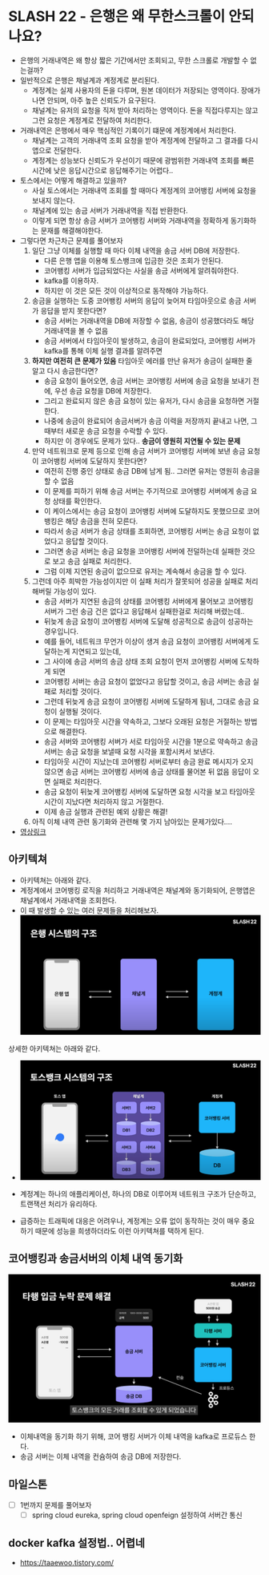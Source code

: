 # SLASH 22 - 은행은 왜 무한스크롤이 안되나요?

- 은행의 거래내역은 왜 항상 짧은 기간에서만 조회되고, 무한 스크롤로 개발할 수 없는걸까?
- 일반적으로 은행은 채널계과 계정계로 분리된다.
    - 계정계는 실제 사용자의 돈을 다루며, 원본 데이터가 저장되는 영역이다. 장애가 나면 안되며, 아주 높은 신뢰도가 요구된다.
    - 채널계는 유저의 요청을 직저 받아 처리하는 영역이다. 돈을 직접다루지는 않고 그런 요청은 계정계로 전달하여 처리한다.
- 거래내역은 은행에서 매우 핵심적인 기록이기 떄문에 계정계에서 처리한다.
    - 채널계는 고객의 거래내역 조회 요청을 받아 계정계에 전달하고 그 결과를 다시 앱으로 전달한다.
    - 계정계는 성능보다 신뢰도가 우선이기 때문에 광범위한 거래내역 조회를 빠른시간에 낮은 응답시간으로 응답해주기는 어렵다..
- 토스에서는 어떻게 해결하고 있을까?
    - 사실 토스에서는 거래내역 조회를 할 때마다 계정계의 코어뱅킹 서버에 요청을 보내지 않는다.
    - 채널계에 있는 송금 서버가 거래내역을 직접 반환한다.
    - 이렇게 되면 항상 송금 서버가 코어뱅킹 서버와 거래내역을 정확하게 동기화하는 문재를 해결해야한다.
- 그렇다면 차근차근 문제를 풀어보자
    1. 일단 그냥 이체를 실행할 때 마다 이체 내역을 송금 서버 DB에 저장한다.
        - 다른 은행 앱을 이용해 토스뱅크에 입금한 것은 조회가 안된다.
        - 코어뱅킹 서버가 입금되었다는 사실을 송금 서버에게 알려줘야한다.
        - kafka를 이용하자.
        - 하지만 이 것은 모든 것이 이상적으로 동작해야 가능하다.
    2. 송금을 실행하는 도중 코어뱅킹 서버의 응답이 늦어져 타임아웃으로 송금 서버가 응답을 받지 못한다면?
        - 송금 서버는 거래내역을 DB에 저장할 수 없음, 송금이 성공했더라도 해당 거래내역을 볼 수 없음
        - 송금 서버에서 타임아웃이 발생하고, 송금이 완료되었다, 코어뱅킹 서버가 kafka를 통해 이체 실행 결과를 알려주면
    3. **하지만 여전히 큰 문제가 있음** 타임아웃 에러를 만난 유저가 송금이 실패한 줄 알고 다시 송금한다면?
        - 송금 요청이 들어오면, 송금 서버는 코어뱅킹 서버에 송금 요청을 보내기 전에, 우선 송금 요청을 DB에 저장한다.
        - 그리고 완료되지 않은 송금 요청이 있는 유저가, 다시 송금을 요청하면 거절한다.
        - 나중에 송금이 완료되어 송금서버가 송금 이력을 저장까지 끝내고 나면, 그 때부터 새로운 송금 요청을 수락할 수 있다.
        - 하지만 이 경우에도 문제가 있다.. **송금이 영원히 지연될 수 있는 문제**
    4. 만약 네트워크로 문제 등으로 인해 송금 서버가 코어뱅킹 서버에 보낸 송금 요청이 코어뱅킹 서버에 도달하지 못한다면?
        - 여전히 진행 중인 상태로 송금 DB에 남게 됨.. 그러면 유저는 영원히 송금을 할 수 없음
        - 이 문제를 피하기 위해 송금 서버는 주기적으로 코어뱅킹 서버에게 송금 요청 상태를 확인한다.
        - 이 케이스에서는 송금 요청이 코어뱅킹 서버에 도달하지도 못했으므로 코어뱅킹은 해당 송금을 전혀 모른다.
        - 따라서 송금 서버가 송금 상태를 조회하면, 코어뱅킹 서버는 송금 요청이 없었다고 응답할 것이다.
        - 그러면 송금 서버는 송금 요청을 코어뱅킹 서버에 전덜하는데 실패한 것으로 보고 송금 실패로 처리한다.
        - 그럼 이제 지연된 송금이 없으므로 유저는 계속해서 송금을 할 수 있다.
    5. 그런데 아주 희박한 가능성이지만 이 실패 처리가 잘못되어 성공을 실패로 처리해버릴 가능성이 있다.
        - 송금 서버가 지연된 송금의 상태를 코어뱅킹 서버에게 물어보고 코어뱅킹 서버가 그런 송금 건은 없다고 응답해서 실패한걸로 처리해 버렸는데..
        - 뒤늦게 송금 요청이 코어뱅킹 서버에 도달해 성공적으로 송금이 성공하는 경우입니다.
        - 예를 들어, 네트워크 무언가 이상이 생겨 송금 요청이 코어뱅킹 서버에게 도달하는게 지연되고 있는데,
        - 그 사이에 송금 서버의 송금 상태 조회 요청이 먼저 코어뱅킹 서버에 도착하게 되면
        - 코어뱅킹 서버는 송금 요청이 없었다고 응답할 것이고, 송금 서버는 송금 실패로 처리할 것이다.
        - 그런데 뒤늦게 송금 요청이 코어뱅킹 서버에 도달하게 됨녀, 그대로 송금 요청이 실행될 것이다.
        - 이 문제는 타임아웃 시간을 약속하고, 그보다 오래된 요청은 거절하는 방법으로 해결한다.
        - 송금 서버와 코어뱅킹 서버가 서로 타임아웃 시간을 1분으로 약속하고 송금 서버는 송금 요청을 보낼때 요청 시각을 포함시켜서 보낸다.
        - 타임아웃 시간이 지났는데 코어뱅킹 서버로부터 송금 완료 메시지가 오지 않으면 송금 서버는 코어뱅킹 서버에 송금 상태를 물어본 뒤 없음 응답이 오면 실패로
          처리한다.
        - 송금 요청이 뒤늦게 코어뱅킹 서버에 도달하면 요청 시각을 보고 타임아웃 시간이 지났다면 처리하지 않고 거절한다.
        - 이제 송금 실행과 관련된 예외 상황은 해결!
    6. 아직 이체 내역 관련 동기화와 관련해 몇 가지 남아있는 문제가있다....
- [영상링크](https://www.youtube.com/watch?v=v9rcKpUZw4o)

## 아키텍쳐

- 아키텍쳐는 아래와 같다.
- 계정계에서 코어뱅킹 로직을 처리하고 거래내역은 채널계와 동기화되어, 은행앱은 채널계에서 거래내역을 조회한다.
- 이 때 발생할 수 있는 여러 문제들을 처리해보자.
  ![아키텍쳐](docs/아키텍쳐.png)

상세한 아키텍쳐는 아래와 같다.

- ![아키텍쳐_상세](docs/아키텍쳐_상세.png)

- 계정계는 하나의 애플리케이션, 하나의 DB로 이루어져 네트워크 구조가 단순하고, 트랜잭션 처리가 유리하다.
- 급증하는 트래픽에 대응은 어려우나, 계정계는 오류 없이 동작하는 것이 매우 중요하기 때문에 성능을 희생하더라도 이런 아키텍쳐를 택하게 된다.

## 코어뱅킹과 송금서버의 이체 내역 동기화

![아키텍쳐_상세](docs/이체내역_동기화.png)

- 이체내역을 동기화 하기 위해, 코어 뱅킹 서버가 이체 내역을 kafka로 프로듀스 한다.
- 송금 서버는 이체 내역을 컨슘하여 송금 DB에 저장한다.

## 마일스톤

- [ ] 1번까지 문제를 풀어보자
    - [ ] spring cloud eureka, spring cloud openfeign 설정하여 서버간 통신

## docker kafka 설정법.. 어렵네

- https://taaewoo.tistory.com/